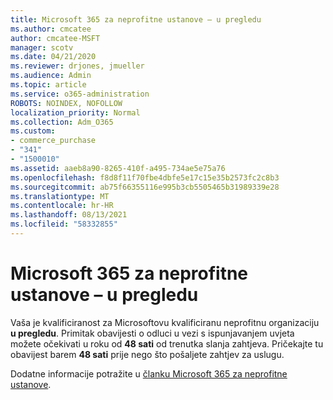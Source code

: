 ```yaml
---
title: Microsoft 365 za neprofitne ustanove – u pregledu
ms.author: cmcatee
author: cmcatee-MSFT
manager: scotv
ms.date: 04/21/2020
ms.reviewer: drjones, jmueller
ms.audience: Admin
ms.topic: article
ms.service: o365-administration
ROBOTS: NOINDEX, NOFOLLOW
localization_priority: Normal
ms.collection: Adm_O365
ms.custom:
- commerce_purchase
- "341"
- "1500010"
ms.assetid: aaeb8a90-8265-410f-a495-734ae5e75a76
ms.openlocfilehash: f8d8f11f70fbe4dbfe5e17c15e35b2573fc2c8b3
ms.sourcegitcommit: ab75f66355116e995b3cb5505465b31989339e28
ms.translationtype: MT
ms.contentlocale: hr-HR
ms.lasthandoff: 08/13/2021
ms.locfileid: "58332855"
---
```

# <a name="microsoft-365-for-nonprofits---under-review"></a>Microsoft 365 za neprofitne ustanove – u pregledu

Vaša je kvalificiranost za Microsoftovu kvalificiranu neprofitnu organizaciju **u pregledu**. Primitak obavijesti o odluci u vezi s ispunjavanjem uvjeta možete očekivati u roku od **48 sati** od trenutka slanja zahtjeva. Pričekajte tu obavijest barem **48 sati** prije nego što pošaljete zahtjev za uslugu. 

Dodatne informacije potražite u [članku Microsoft 365 za neprofitne ustanove](https://www.microsoft.com/nonprofits/microsoft-365). 
